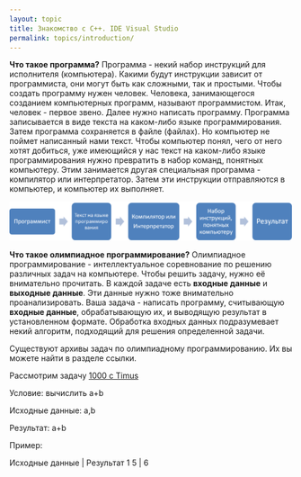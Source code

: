 ```yaml
---
layout: topic
title: Знакомство с C++. IDE Visual Studio
permalink: topics/introduction/
---
```


**Что такое программа?** Программа - некий набор инструкций для исполнителя (компьютера). Какими будут инструкции зависит от программиста, они могут быть как сложными, так и простыми. Чтобы создать программу нужен человек. Человека, занимающегося созданием компьютерных программ, называют программистом. Итак, человек - первое звено. Далее нужно написать программу. Программа записывается в виде текста на каком-либо языке программирования. Затем программа сохраняется в файле (файлах). Но компьютер не поймет написанный нами текст. Чтобы компьютер понял, чего от него хотят добиться, уже имеющийся у нас текст на каком-либо языке программирования нужно превратить в набор команд, понятных компьютеру. Этим занимается другая специальная программа - компилятор или интерпретатор. Затем эти инструкции отправляются в компьютер, и компьютер их выполняет.

![Создание программ](Creation.png)

**Что такое олимпиадное программирование?** Олимпиадное программирование - интеллектуальное соревнование по решению различных задач на компьютере. Чтобы решить задачу, нужно её внимательно прочитать. В каждой задаче есть **входные данные** и **выходные данные**. Эти данные нужно тоже внимательно проанализировать. Ваша задача - написать программу, считывающую **входные данные**, обрабатывающую их, и выводящую результат в установленном формате.
Обработка входных данных подразумевает некий алгоритм, подходящий для решения определенной задачи.

Существуют архивы задач по олимпиадному программированию. Их вы можете найти в разделе ссылки.

Рассмотрим задачу [1000 с Timus](http://acm.timus.ru/problem.aspx?space=1&num=1000)

Условие: вычислить а+b

Исходные данные: a,b

Результат: a+b

Пример:

Исходные данные | Результат
1 5             | 6
